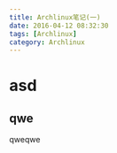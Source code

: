 ```yaml
---
title: Archlinux笔记(一)
date: 2016-04-12 08:32:30
tags: [Archlinux]
category: Archlinux
---
```

# asd

## qwe

qweqwe